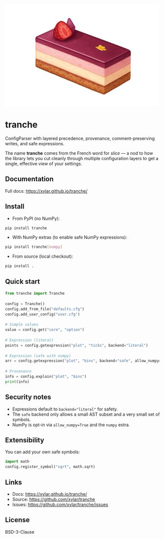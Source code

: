 ![tranche logo](https://raw.githubusercontent.com/xylar/tranche/main/docs/logo/tranche_logo_small.png)

# tranche

ConfigParser with layered precedence, provenance, comment-preserving writes, and safe expressions.

The name **tranche** comes from the French word for *slice* — a nod to how the
library lets you cut cleanly through multiple configuration layers to get a
single, effective view of your settings.

## Documentation

Full docs: https://xylar.github.io/tranche/

## Install

- From PyPI (no NumPy):

```bash
pip install tranche
```

- With NumPy extras (to enable safe NumPy expressions):

```bash
pip install tranche[numpy]
```

- From source (local checkout):

```bash
pip install .
```

## Quick start

```python
from tranche import Tranche

config = Tranche()
config.add_from_file("defaults.cfg")
config.add_user_config("user.cfg")

# Simple values
value = config.get("core", "option")

# Expression (literal)
points = config.getexpression("plot", "ticks", backend="literal")

# Expression (safe with numpy)
arr = config.getexpression("plot", "bins", backend="safe", allow_numpy=True)

# Provenance
info = config.explain("plot", "bins")
print(info)
```

## Security notes

- Expressions default to `backend="literal"` for safety.
- The `safe` backend only allows a small AST subset and a very small set of symbols.
- NumPy is opt-in via `allow_numpy=True` and the `numpy` extra.

## Extensibility

You can add your own safe symbols:

```python
import math
config.register_symbol("sqrt", math.sqrt)
```

## Links

- Docs: https://xylar.github.io/tranche/
- Source: https://github.com/xylar/tranche
- Issues: https://github.com/xylar/tranche/issues

## License

BSD-3-Clause
